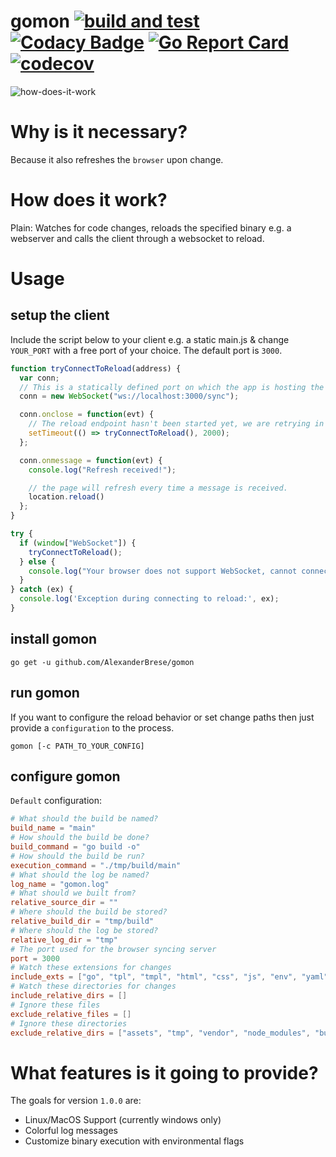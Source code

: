 # gomon [![build and test](https://github.com/AlexanderBrese/gomon/actions/workflows/go.yml/badge.svg?branch=master)](https://github.com/AlexanderBrese/gomon/actions/workflows/go.yml) [![Codacy Badge](https://app.codacy.com/project/badge/Grade/217fd7aa6f224b8d8094c833d4c5b07a)](https://www.codacy.com/gh/AlexanderBrese/gomon/dashboard?utm_source=github.com&amp;utm_medium=referral&amp;utm_content=AlexanderBrese/gomon&amp;utm_campaign=Badge_Grade) [![Go Report Card](https://goreportcard.com/badge/github.com/AlexanderBrese/gomon)](https://goreportcard.com/report/github.com/AlexanderBrese/gomon) [![codecov](https://codecov.io/gh/AlexanderBrese/gomon/branch/master/graph/badge.svg)](https://codecov.io/gh/AlexanderBrese/gomon)

![how-does-it-work](https://github.com/AlexanderBrese/gomon/blob/master/docs/gomon.gif)

# Why is it necessary?

Because it also refreshes the `browser` upon change.

# How does it work?

Plain: Watches for code changes, reloads the specified binary e.g. a webserver and calls the client through a websocket to reload.

# Usage
## setup the client

Include the script below to your client e.g. a static main.js & change `YOUR_PORT` with a free port of your choice. The default port is `3000`.<br>
```js
function tryConnectToReload(address) {
  var conn;
  // This is a statically defined port on which the app is hosting the reload service.
  conn = new WebSocket("ws://localhost:3000/sync");

  conn.onclose = function(evt) {
    // The reload endpoint hasn't been started yet, we are retrying in 2 seconds.
    setTimeout(() => tryConnectToReload(), 2000);
  };

  conn.onmessage = function(evt) {
    console.log("Refresh received!");

    // the page will refresh every time a message is received.
    location.reload()
  }; 
}

try {
  if (window["WebSocket"]) {
    tryConnectToReload();
  } else {
    console.log("Your browser does not support WebSocket, cannot connect to the reload service.");
  }
} catch (ex) {
  console.log('Exception during connecting to reload:', ex);
}
```

## install gomon

```
go get -u github.com/AlexanderBrese/gomon
```

## run gomon 

If you want to configure the reload behavior or set change paths then just provide a `configuration` to the process.

```
gomon [-c PATH_TO_YOUR_CONFIG]
```

## configure gomon

`Default` configuration:
```toml
# What should the build be named?
build_name = "main"
# How should the build be done?
build_command = "go build -o"
# How should the build be run?
execution_command = "./tmp/build/main"
# What should the log be named?
log_name = "gomon.log"
# What should we built from?
relative_source_dir = ""
# Where should the build be stored?
relative_build_dir = "tmp/build"
# Where should the log be stored?
relative_log_dir = "tmp"
# The port used for the browser syncing server
port = 3000
# Watch these extensions for changes
include_exts = ["go", "tpl", "tmpl", "html", "css", "js", "env", "yaml"]
# Watch these directories for changes
include_relative_dirs = []
# Ignore these files
exclude_relative_files = []
# Ignore these directories
exclude_relative_dirs = ["assets", "tmp", "vendor", "node_modules", "build"]
```

# What features is it going to provide?

The goals for version `1.0.0` are:
- Linux/MacOS Support (currently windows only)
- Colorful log messages
- Customize binary execution with environmental flags
